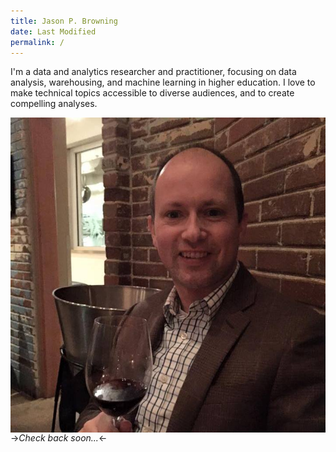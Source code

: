 ```yaml
---
title: Jason P. Browning 
date: Last Modified 
permalink: / 
---
```

I'm a data and analytics researcher and practitioner, focusing on data analysis, warehousing, and machine learning in higher education.  I love to make technical topics accessible to diverse audiences, and to create compelling analyses.

<img align="left" class="h-150 w-150" src="/content/images/jason-wine.jpg" alt="Author enjoys a glass of wine!">

->*Check back soon...*<-